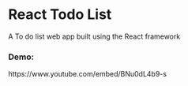 <h1>React Todo List</h1>
<p>A To do list web app built using the React framework</p>

<h3>Demo:</h3>
https://www.youtube.com/embed/BNu0dL4b9-s
